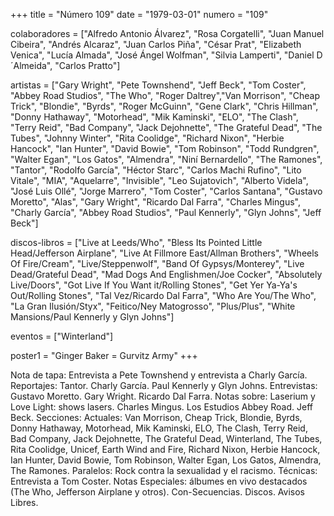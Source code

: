 +++
title = "Número 109"
date = "1979-03-01"
numero = "109"

colaboradores = ["Alfredo Antonio Álvarez", "Rosa Corgatelli", "Juan Manuel Cibeira", "Andrés Alcaraz", "Juan Carlos Piña", "César Prat", "Elizabeth Venica", "Lucía Almada", "José Ángel Wolfman", "Silvia Lamperti", "Daniel D´Almeida", "Carlos Pratto"]

artistas = ["Gary Wright", "Pete Townshend", "Jeff Beck", "Tom Coster", "Abbey Road Studios", "The Who", "Roger Daltrey","Van Morrison", "Cheap Trick", "Blondie", "Byrds", "Roger McGuinn", "Gene Clark", "Chris Hillman", "Donny Hathaway", "Motorhead", "Mik Kaminski", "ELO", "The Clash", "Terry Reid", "Bad Company", "Jack Dejohnette", "The Grateful Dead", "The Tubes", "Johnny Winter", "Rita Coolidge", "Richard Nixon", "Herbie Hancock", "Ian Hunter", "David Bowie", "Tom Robinson", "Todd Rundgren", "Walter Egan", "Los Gatos", "Almendra", "Niní Bernardello", "The Ramones", "Tantor", "Rodolfo García", "Héctor Starc", "Carlos Machi Rufino", "Lito Vitale", "MIA", "Aquelarre", "Invisible", "Leo Sujatovich", "Alberto Videla", "José Luis Ollé", "Jorge Marrero", "Tom Coster", "Carlos Santana", "Gustavo Moretto", "Alas", "Gary Wright", "Ricardo Dal Farra", "Charles Mingus", "Charly García", "Abbey Road Studios", "Paul Kennerly", "Glyn Johns", "Jeff Beck"] 

discos-libros = ["Live at Leeds/Who", "Bless Its Pointed Little Head/Jefferson Airplane", "Live At Fillmore East/Allman Brothers", "Wheels Of Fire/Cream", "Live/Steppenwolf", "Band Of Gypsys/Monterey", "Live Dead/Grateful Dead", "Mad Dogs And Englishmen/Joe Cocker", "Absolutely Live/Doors", "Got Live If You Want it/Rolling Stones", "Get Yer Ya-Ya's Out/Rolling Stones", "Tal Vez/Ricardo Dal Farra", "Who Are You/The Who", "La Gran Ilusión/Styx", "Feitico/Ney Matogrosso", "Plus/Plus", "White Mansions/Paul Kennerly y Glyn Johns"]

eventos = ["Winterland"]

poster1 = "Ginger Baker = Gurvitz Army"
+++

Nota de tapa: Entrevista a Pete Townshend y entrevista a Charly García. 
Reportajes:
Tantor. Charly García. Paul Kennerly y Glyn Johns.
Entrevistas:
Gustavo Moretto. Gary Wright. Ricardo Dal Farra.
Notas sobre:
Laserium y Love Light: shows lasers.
Charles Mingus.
Los Estudios Abbey Road. 
Jeff Beck.
Secciones:
Actuales: Van Morrison, Cheap Trick, Blondie, Byrds, Donny Hathaway, Motorhead, Mik Kaminski, ELO, The Clash, Terry Reid, Bad Company, Jack Dejohnette, The Grateful Dead, Winterland, The Tubes, Rita Coolidge, Unicef, Earth Wind and Fire, Richard Nixon, Herbie Hancock, Ian Hunter, David Bowie, Tom Robinson, Walter Egan, Los Gatos, Almendra, The Ramones. 
Paralelos: Rock contra la sexualidad y el racismo. 
Técnicas: Entrevista a Tom Coster.
Notas Especiales: álbumes en vivo destacados (The Who, Jefferson Airplane y otros). Con-Secuencias. Discos. Avisos Libres.